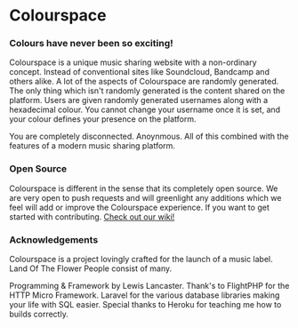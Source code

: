 # Colourspace
### Colours have never been so exciting!

Colourspace is a unique music sharing website with a non-ordinary concept. Instead of conventional
sites like Soundcloud, Bandcamp and others alike. A lot of the aspects of Colourspace are randomly
generated. The only thing which isn't randomly generated is the content shared on the platform. Users are
given randomly generated usernames along with a hexadecimal colour. You cannot change your
username once it is set, and your colour defines your presence on the platform. 

You are completely disconnected. Anoynmous. All of this combined with the features of a modern
music sharing platform. 

### Open Source

Colourspace is different in the sense that its completely open source. We are very open to
push requests and will greenlight any additions which we feel will add or improve the Colourspace
experience. If you want to get started with contributing. [Check out our wiki!](/wiki/)

### Acknowledgements

Colourspace is a project lovingly crafted for the launch of a music label. Land Of The Flower People
consist of many.

Programming & Framework by Lewis Lancaster. Thank's to FlightPHP for the HTTP Micro Framework.
Laravel for the various database libraries making your life with SQL easier. Special thanks to
Heroku for teaching me how to builds correctly. 
